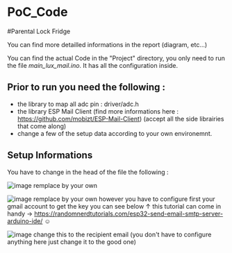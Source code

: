 # PoC_Code

#Parental Lock Fridge

You can find more detailled informations in the report (diagram, etc...)

You can find the actual Code in the "Project" directory, you only need to run the file *main_lux_mail.ino*.
It has all the configuration inside.

## Prior to run you need the following :
- the library to map all adc pin : driver/adc.h
- the library ESP Mail Client (find more informations here : https://github.com/mobizt/ESP-Mail-Client) (accept all the side librairies that come along)
- change a few of the setup data according to your own environemnt.
 
## Setup Informations 
You have to change in the head of the file the following :

![image](https://user-images.githubusercontent.com/74834074/192166466-f56ee485-a949-4d3f-ade5-049624c75f9f.png)
              remplace by your own
              
![image](https://user-images.githubusercontent.com/74834074/192166486-e7854db4-569f-4156-be59-3f92b8c37206.png)
              remplace by your own
however you have to configure first your gmail account to get the key you can see below ↑
this tutorial can come in handy → https://randomnerdtutorials.com/esp32-send-email-smtp-server-arduino-ide/ ☺

![image](https://user-images.githubusercontent.com/74834074/192166607-464e4a0a-b47c-47cb-aa1b-aea94541f372.png)
              change this to the recipient email
(you don't have to configure anything here just change it to the good one)
